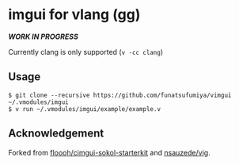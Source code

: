 # imgui for vlang (gg)

***WORK IN PROGRESS***

Currently clang is only supported (`v -cc clang`)

## Usage

```
$ git clone --recursive https://github.com/funatsufumiya/vimgui ~/.vmodules/imgui
$ v run ~/.vmodules/imgui/example/example.v
```

## Acknowledgement

Forked from [floooh/cimgui-sokol-starterkit](https://github.com/floooh/cimgui-sokol-starterkit) and [nsauzede/vig](https://github.com/nsauzede/vig).




